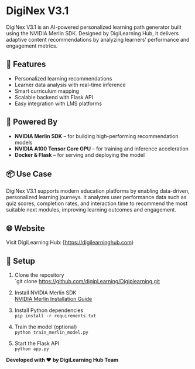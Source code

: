 # DigiNex V3.1

DigiNex V3.1 is an AI-powered personalized learning path generator built using the NVIDIA Merlin SDK. Designed by DigiLearning Hub, it delivers adaptive content recommendations by analyzing learners’ performance and engagement metrics.

## 🚀 Features

- Personalized learning recommendations
- Learner data analysis with real-time inference
- Smart curriculum mapping
- Scalable backend with Flask API
- Easy integration with LMS platforms

## 🧠 Powered By

- **NVIDIA Merlin SDK** – for building high-performing recommendation models  
- **NVIDIA A100 Tensor Core GPU** – for training and inference acceleration  
- **Docker & Flask** – for serving and deploying the model

## 📦 Use Case

DigiNex V3.1 supports modern education platforms by enabling data-driven, personalized learning journeys. It analyzes user performance data such as quiz scores, completion rates, and interaction time to recommend the most suitable next modules, improving learning outcomes and engagement.

## 🌐 Website

Visit DigiLearning Hub: [https://digilearninghub.com)

## 🔧 Setup

1. Clone the repository  
   `git clone https://github.com/digipLearning/Digiplearning.git

2. Install NVIDIA Merlin SDK  
   [NVIDIA Merlin Installation Guide](https://developer.nvidia.com/nvidia-merlin)

3. Install Python dependencies  
   `pip install -r requirements.txt`

4. Train the model (optional)  
   `python train_merlin_model.py`

5. Start the Flask API  
   `python app.py`

**Developed with ❤️ by DigiLearning Hub Team**
